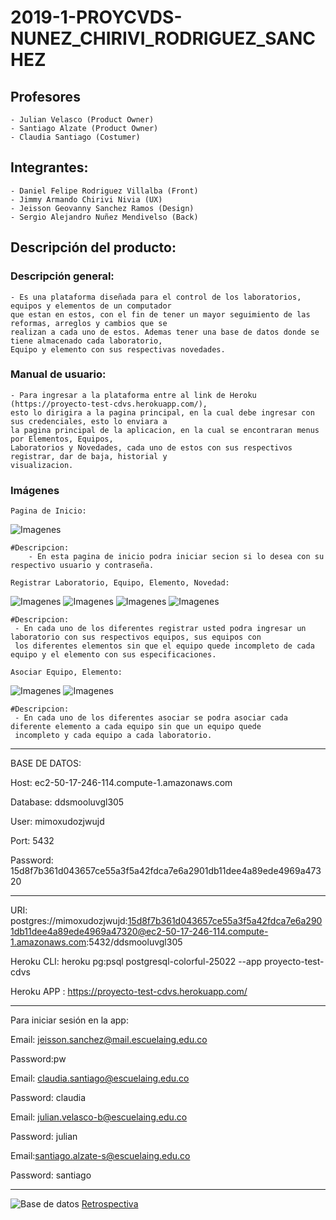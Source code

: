 # 2019-1-PROYCVDS-NUNEZ_CHIRIVI_RODRIGUEZ_SANCHEZ

## Profesores 
	- Julian Velasco (Product Owner)
	- Santiago Alzate (Product Owner)
	- Claudia Santiago (Costumer)
	
## Integrantes:
	- Daniel Felipe Rodriguez Villalba (Front)
	- Jimmy Armando Chirivi Nivia (UX)
	- Jeisson Geovanny Sanchez Ramos (Design)
	- Sergio Alejandro Nuñez Mendivelso (Back)

## Descripción del producto:

### Descripción general:
	
	- Es una plataforma diseñada para el control de los laboratorios, equipos y elementos de un computador 
	que	estan en estos, con el fin de tener un mayor seguimiento de las reformas, arreglos y cambios que se 
	realizan a cada uno de estos. Ademas tener una base de datos donde se tiene almacenado cada laboratorio, 
	Equipo y elemento con sus respectivas novedades.
		
### Manual de usuario:
	 
	- Para ingresar a la plataforma entre al link de Heroku (https://proyecto-test-cdvs.herokuapp.com/), 
	esto lo dirigira a la pagina principal, en la cual debe ingresar con sus credenciales, esto lo enviara a 
	la pagina principal de la aplicacion, en la cual se encontraran menus por Elementos, Equipos, 
	Laboratorios y Novedades, cada uno de estos con sus respectivos registrar, dar de baja, historial y 
	visualizacion.
	
### Imágenes
	Pagina de Inicio:
![Imagenes](https://github.com/checho1998/2019-1-PROYCVDS-NU-EZ_CHIRIVI_RODRIGUEZ/blob/master/Imagenes/Inicio.PNG)
	
	#Descripcion:
		- En esta pagina de inicio podra iniciar secion si lo desea con su respectivo usuario y contraseña.
		
	Registrar Laboratorio, Equipo, Elemento, Novedad:
![Imagenes](https://github.com/checho1998/2019-1-PROYCVDS-NU-EZ_CHIRIVI_RODRIGUEZ/blob/master/Imagenes/RegistrarElemento.PNG)
![Imagenes](https://github.com/checho1998/2019-1-PROYCVDS-NU-EZ_CHIRIVI_RODRIGUEZ/blob/master/Imagenes/RegistrarEquipo.PNG)
![Imagenes](https://github.com/checho1998/2019-1-PROYCVDS-NU-EZ_CHIRIVI_RODRIGUEZ/blob/master/Imagenes/RegistrarNovedad.PNG)
![Imagenes](https://github.com/checho1998/2019-1-PROYCVDS-NU-EZ_CHIRIVI_RODRIGUEZ/blob/master/Imagenes/RegistrarLaboratorio.PNG)
	
	#Descripcion:
	 - En cada uno de los diferentes registrar usted podra ingresar un laboratorio con sus respectivos equipos, sus equipos con 
	 los diferentes elementos sin que el equipo quede incompleto de cada equipo y el elemento con sus especificaciones.
	
	Asociar Equipo, Elemento:
	
![Imagenes](https://github.com/checho1998/2019-1-PROYCVDS-NU-EZ_CHIRIVI_RODRIGUEZ/blob/master/Imagenes/AsociarElem.PNG)
![Imagenes](https://github.com/checho1998/2019-1-PROYCVDS-NU-EZ_CHIRIVI_RODRIGUEZ/blob/master/Imagenes/AsociarEqui.PNG)
	
	#Descripcion:
	 - En cada uno de los diferentes asociar se podra asociar cada diferente elemento a cada equipo sin que un equipo quede 
	 incompleto y cada equipo a cada laboratorio.
	
	
	 

-----------------------------------------------------------------------------------


BASE DE DATOS: 

Host:  ec2-50-17-246-114.compute-1.amazonaws.com

Database:  ddsmooluvgl305

User:  mimoxudozjwujd

Port:  5432

Password:  15d8f7b361d043657ce55a3f5a42fdca7e6a2901db11dee4a89ede4969a47320



-----------------------------------------------------------------------------------


URI:  postgres://mimoxudozjwujd:15d8f7b361d043657ce55a3f5a42fdca7e6a2901db11dee4a89ede4969a47320@ec2-50-17-246-114.compute-1.amazonaws.com:5432/ddsmooluvgl305


Heroku CLI:  heroku pg:psql postgresql-colorful-25022 --app proyecto-test-cdvs


Heroku APP : https://proyecto-test-cdvs.herokuapp.com/


-----------------------------------------------------------------------------------


Para iniciar sesión en la app:

Email: jeisson.sanchez@mail.escuelaing.edu.co

Password:pw

Email: claudia.santiago@escuelaing.edu.co

Password: claudia

Email: julian.velasco-b@escuelaing.edu.co

Password: julian

Email:santiago.alzate-s@escuelaing.edu.co

Password: santiago

-----------------------------------------------------------------------------------


![Base de datos](https://github.com/checho1998/2019-1-PROYCVDS-NU-EZ_CHIRIVI_RODRIGUEZ/blob/master/Base%20de%20datos/BD.PNG)
[Retrospectiva](https://github.com/checho1998/2019-1-PROYCVDS-NU-EZ_CHIRIVI_RODRIGUEZ/blob/master/Retrospectiva/Retrospectiva.md)
